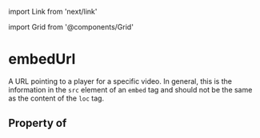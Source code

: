 import Link from 'next/link'
  
import Grid from '@components/Grid'

# embedUrl

A URL pointing to a player for a specific video. In general, this is the information in the <code>src</code> element of an <code>embed</code> tag and should not be the same as the content of the <code>loc</code> tag.

## Property of




